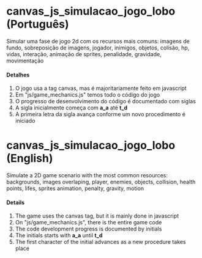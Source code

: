 # canvas_js_simulacao_jogo_lobo (Português)
Simular uma fase de jogo 2d com os recursos mais comuns: imagens de fundo, sobreposição de imagens, jogador, inimigos, objetos, colisão, hp, vidas, interação, animação de sprites, penalidade, gravidade, movimentação

<h4>Detalhes</h4>
<ol>
  <li>O jogo usa a tag canvas, mas é majoritariamente feito em javascript</li>
  <li>Em "js/game_mechanics.js" temos todo o código do jogo</li>
  <li>O progresso de desenvolvimento do código é documentado com siglas</li>
  <li>A sigla inicialmente começa com <b>a_a</b> até <b>t_d</b></li>
  <li>A primeira letra da sigla avança conforme um novo procedimento é iniciado</li>
</ol>

# canvas_js_simulacao_jogo_lobo (English)
Simulate a 2D game scenario with the most common resources: backgrounds, images overlaping, player, enemies, objects, collision, health points, lifes, sprites animation, penalty, gravity, motion

<h4>Details</h4>
<ol>
  <li>The game uses the canvas tag, but it is mainly done in javascript</li>
  <li>On "js/game_mechanics.js", there is the entire game code</li>
  <li>The code development progress is documented by initials</li>
  <li>The initials starts with <b>a_a</b> until <b>t_d</b></li>
  <li>The first character of the initial advances as a new procedure takes place</li>
</ol>
